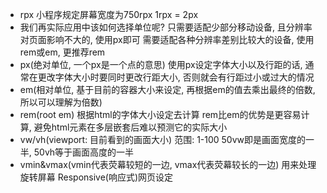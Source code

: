 - rpx  小程序规定屏幕宽度为750rpx
    1rpx = 2px
- 我们再实际应用中该如何选择单位呢?
    只需要适配少部分移动设备, 且分辨率对页面影响不大的, 使用px即可
    需要适配各种分辨率差别比较大的设备, 使用rem或em, 更推荐rem
- px(绝对单位, 一个px是一个点的意思)
    使用px设定字体大小以及行距的话, 通常在更改字体大小时要同时更改行距大小, 否则就会有行距过小或过大的情况
- em(相对单位, 基于目前的容器大小来设定, 再根据em的值去乘出最终的倍数, 所以可以理解为倍数)
- rem(root em)
    根据html的字体大小设定去计算
    rem比em的优势是更容易计算, 避免html元素在多层嵌套后难以预测它的实际大小
- vw/vh(viewport: 目前看到的画面大小)
    范围: 1-100
        50vw即是画面宽度的一半, 50vh等于画面高度的一半
- vmin&vmax(vmin代表荧幕较短的一边, vmax代表荧幕较长的一边)
    用来处理旋转屏幕 Responsive(响应式)网页设定